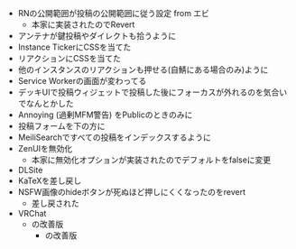 - RNの公開範囲が投稿の公開範囲に従う設定 from エビ
  - 本家に実装されたのでRevert
- アンテナが鍵投稿やダイレクトも拾うように
- Instance TickerにCSSを当てた
- リアクションにCSSを当てた
- 他のインスタンスのリアクションも押せる(自鯖にある場合のみ)ように
- Service Workerの画面が変わってる
- デッキUIで投稿ウィジェットで投稿した後にフォーカスが外れるのを気合いでなんとかした
- Annoying (過剰MFM警告) をPublicのときのみに
- 投稿フォームを下の方に
- MeiliSearchですべての投稿をインデックスするように
- ZenUIを無効化
  - 本家に無効化オプションが実装されたのでデフォルトをfalseに変更
- DLSite
- KaTeXを差し戻し
- NSFW画像のhideボタンが死ぬほど押しにくくなったのをrevert
  - 差し戻された
- VRChat
	- の改善版
		- の改善版
